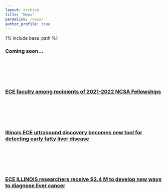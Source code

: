 ```yaml
---
layout: archive
title: "News"
permalink: /news/
author_profile: true
---
```


{% include base_path %}

### Coming soon...
<div><article class="d-flex mb-3">
	<div class="recent-post-photo mr-3" style="background-image: url(//ws.engr.illinois.edu/sitemanager/viewphoto.aspx?id=54545&s=90); height: 70px; width: 90px; flex: 0 0 90px; background-size: cover; background-position: center center; background-repeat: no-repeat;"></div>
	<h3 class="fs100x"><a href="/newsroom/news/2021-2022-ncsa-fellowships">ECE faculty among recipients of 2021-2022 NCSA Fellowships</a></h3>
</article><article class="d-flex mb-3">
	<div class="recent-post-photo mr-3" style="background-image: url(//ws.engr.illinois.edu/sitemanager/viewphoto.aspx?id=30793&s=90); height: 70px; width: 90px; flex: 0 0 90px; background-size: cover; background-position: center center; background-repeat: no-repeat;"></div>
	<h3 class="fs100x"><a href="/newsroom/news/20700">Illinois ECE ultrasound discovery becomes new tool for detecting early fatty liver disease</a></h3>
</article><article class="d-flex mb-3">
	<div class="recent-post-photo mr-3" style="background-image: url(//ws.engr.illinois.edu/sitemanager/viewphoto.aspx?id=8752&s=90); height: 70px; width: 90px; flex: 0 0 90px; background-size: cover; background-position: center center; background-repeat: no-repeat;"></div>
	<h3 class="fs100x"><a href="/newsroom/news/4305">ECE ILLINOIS researchers receive $2.4 M to develop new ways to diagnose liver cancer</a></h3>
</article></div>
